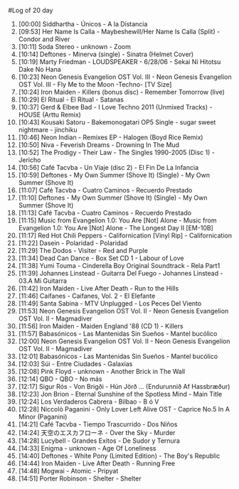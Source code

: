 #Log of 20 day

1. [00:00] Siddhartha - Únicos - A la Distancia
1. [09:53] Her Name Is Calla - Maybeshewill/Her Name Is Calla (Split) - Condor and River
1. [10:11] Soda Stereo - unknown - Zoom
1. [10:14] Deftones - Minerva (single) - Sinatra (Helmet Cover)
1. [10:19] Marty Friedman - LOUDSPEAKER - 6/28/06 - Sekai Ni Hitotsu Dake No Hana
1. [10:23] Neon Genesis Evangelion OST Vol. III - Neon Genesis Evangelion OST Vol. III - Fly Me to the Moon -Techno- [TV Size]
1. [10:24] Iron Maiden - Killers (bonus disc) - Remember Tomorrow (live)
1. [10:29] El Ritual - El Ritual - Satanas
1. [10:37] Gerd & Elbee Bad - I Love Techno 2011 (Unmixed Tracks) - HOUSE (Arttu Remix)
1. [10:43] Kousaki Satoru - Bakemonogatari OP5 Single - sugar sweet nightmare - jinchiku
1. [10:46] Neon Indian - Remixes EP - Halogen (Boyd Rice Remix)
1. [10:50] Niva - Feverish Dreams - Drowning In The Mud
1. [10:52] The Prodigy - Their Law - The Singles 1990-2005 (Disc 1) - Jericho
1. [10:56] Café Tacvba - Un Viaje (disc 2) - El Fin De La Infancia
1. [10:59] Deftones - My Own Summer (Shove It) (Single) - My Own Summer (Shove It)
1. [11:07] Café Tacvba - Cuatro Caminos - Recuerdo Prestado
1. [11:10] Deftones - My Own Summer (Shove It) (Single) - My Own Summer (Shove It)
1. [11:13] Café Tacvba - Cuatro Caminos - Recuerdo Prestado
1. [11:15] Music from Evangelion 1.0: You Are [Not] Alone - Music from Evangelion 1.0: You Are [Not] Alone - The Longest Day II [EM-10B]
1. [11:17] Red Hot Chili Peppers - Californication [Vinyl Rip] - Californication
1. [11:22] Dasein - Polaridad - Polaridad
1. [11:29] The Dodos - Visiter - Red and Purple
1. [11:34] Dead Can Dance - Box Set CD 1 - Labour of Love
1. [11:38] Yumi Touma - Cinderella Boy Original Soundtrack - Rela Part1
1. [11:39] Johannes Linstead - Guitarra Del Fuego - Johannes Linstead - 03.A Mi Guitarra
1. [11:42] Iron Maiden - Live After Death - Run to the Hills
1. [11:46] Caifanes - Caifanes, Vol. 2 - El Elefante
1. [11:49] Santa Sabina - MTV Unplugged - Los Peces Del Viento
1. [11:53] Neon Genesis Evangelion OST Vol. II - Neon Genesis Evangelion OST Vol. II - Magmadiver
1. [11:56] Iron Maiden - Maiden England '88 (CD 1) - Killers
1. [11:57] Babasónicos - Las Mantenidas Sin Sueños - Mantel bucólico
1. [12:00] Neon Genesis Evangelion OST Vol. II - Neon Genesis Evangelion OST Vol. II - Magmadiver
1. [12:01] Babasónicos - Las Mantenidas Sin Sueños - Mantel bucólico
1. [12:03] Súi - Entre Ciudades - Galaxias
1. [12:08] Pink Floyd - unknown - Another Brick in The Wall
1. [12:14] QBO - QBO - No más
1. [12:17] Sigur Rós - Von Brigði - Hún Jörð ... (Endurunnið Af Hassbræður)
1. [12:23] Jon Brion - Eternal Sunshine of the Spotless Mind - Main Title
1. [12:24] Los Verdaderos Cabrera - Bilbao - B ó V
1. [12:28] Niccolò Paganini - Only Lover Left Alive OST - Caprice No.5 In A Minor (Paganini)
1. [14:21] Café Tacvba - Tiempo Trascurrido - Dos Niños
1. [14:24] 天空のエスカフローネ - Over the Sky - Murder
1. [14:28] Lucybell - Grandes Exitos - De Sudor y Ternura
1. [14:33] Enigma - unknown - Age Of Loneliness
1. [14:40] Deftones - White Pony (Limited Edition) - The Boy's Republic
1. [14:44] Iron Maiden - Live After Death - Running Free
1. [14:48] Mogwai - Atomic - Pripyat
1. [14:51] Porter Robinson - Shelter - Shelter
